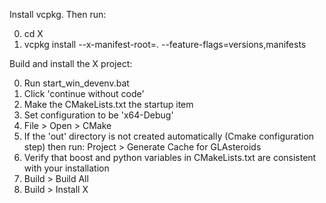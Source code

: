 Install vcpkg. Then run:

0. cd X
1. vcpkg install --x-manifest-root=. --feature-flags=versions,manifests

Build and install the X project:

0. Run start_win_devenv.bat
1. Click 'continue without code'
2. Make the CMakeLists.txt the startup item
3. Set configuration to be 'x64-Debug'
4. File > Open > CMake
5. If the 'out' directory is not created automatically (Cmake configuration step) then run: Project > Generate Cache for GLAsteroids
6. Verify that boost and python variables in CMakeLists.txt are consistent with your installation
7. Build > Build All
8. Build > Install X
